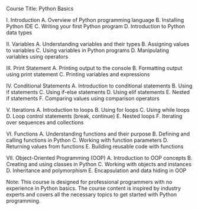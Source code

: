 Course Title: Python Basics

I. Introduction
   A. Overview of Python programming language
   B. Installing Python IDE
   C. Writing your first Python program
   D. Introduction to Python data types

II. Variables
   A. Understanding variables and their types
   B. Assigning values to variables
   C. Using variables in Python programs
   D. Manipulating variables using operators

III. Print Statement
   A. Printing output to the console
   B. Formatting output using print statement
   C. Printing variables and expressions

IV. Conditional Statements
   A. Introduction to conditional statements
   B. Using if statements
   C. Using if-else statements
   D. Using elif statements
   E. Nested if statements
   F. Comparing values using comparison operators

V. Iterations
   A. Introduction to loops
   B. Using for loops
   C. Using while loops
   D. Loop control statements (break, continue)
   E. Nested loops
   F. Iterating over sequences and collections

VI. Functions
   A. Understanding functions and their purpose
   B. Defining and calling functions in Python
   C. Working with function parameters
   D. Returning values from functions
   E. Building reusable code with functions

VII. Object-Oriented Programming (OOP)
   A. Introduction to OOP concepts
   B. Creating and using classes in Python
   C. Working with objects and instances
   D. Inheritance and polymorphism
   E. Encapsulation and data hiding in OOP

Note: This course is designed for professional programmers with no experience in Python basics. The course content is inspired by industry experts and covers all the necessary topics to get started with Python programming.